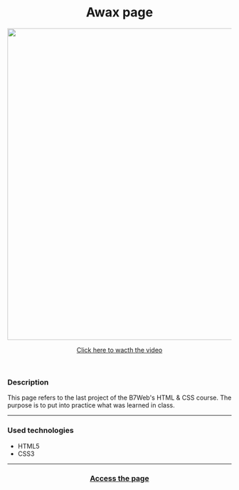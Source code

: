 <div align="center">
  <h1>Awax page</h1>
  
  <a href="https://www.linkedin.com/posts/juana-paiva_tecnologia-frontend-estudarsempre-activity-6691008593140969473-yTMf">
    <img src="https://user-images.githubusercontent.com/50418249/88332574-26efc600-cd05-11ea-890d-773d288a05ec.png" width="700">
    <p>Click here to wacth the video</p>
  </a>  
</div>

<br>

<h3>Description</h3>
<p>This page refers to the last project of the B7Web's HTML & CSS course. The purpose is to put into practice what was learned in class.</p>

<hr>

<h3>Used technologies</h3>

<ul>
  <li>HTML5</li>
  <li>CSS3</li>
</ul>

<hr>

<h3 align="center"><a href="https://nyratyto.github.io/b7web-awax-project/">Access the page</a></h3>
